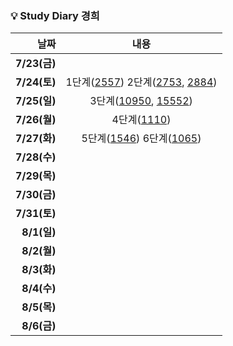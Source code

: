 ### 💡 Study Diary 경희  

|날짜|내용|
|------:|:---:|
|**7/23(금)**||
|**7/24(토)**|1단계([2557](https://www.acmicpc.net/problem/2557)) 2단계([2753](https://www.acmicpc.net/problem/2753), [2884](https://www.acmicpc.net/problem/2884))|
|**7/25(일)**|3단계([10950](https://www.acmicpc.net/problem/10950), [15552](https://www.acmicpc.net/problem/15552))|
|**7/26(월)**|4단계([1110](https://www.acmicpc.net/problem/1110))|
|**7/27(화)**|5단계([1546](https://www.acmicpc.net/problem/1546)) 6단계([1065](https://www.acmicpc.net/problem/1065))|
|**7/28(수)**||
|**7/29(목)**||
|**7/30(금)**||
|**7/31(토)**||
|**8/1(일)**||
|**8/2(월)**||
|**8/3(화)**||
|**8/4(수)**||
|**8/5(목)**||
|**8/6(금)**||
